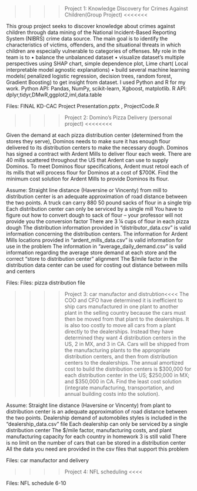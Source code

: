 >>>>Project 1: Knowledge Discovery for Crimes Against Children(Group Project) <<<<<<<

This group project seeks to discover knowledge about crimes against children through data mining of the National Incident-Based Reporting System (NIBRS) crime data source.  The main goal is to identify the characteristics of victims, offenders, and the situational threats in which children are especially vulnerable to categories of offenses. 
 My role in the team is to 
•	balance the unbalanced dataset
•	 visualize dataset’s multiple  perspectives using SHAP chart, simple dependence plot, Lime chart( Local interpretable model agnostic explanations) 
•	build several  machine learning models( penalized logistic regression, decision trees, random forest, Gradient Boosting)  to get insight from dataset.  I used Python and R for my work. 
Python API:  Pandas, NumPy, scikit-learn, Xgboost, matplotlib.
R  API:  dplyr,tidyr,DMwR,ggplot2,iml,data.table

Files:  FINAL KD-CAC Project Presentation.pptx ,  ProjectCode.R 

>>>>Project 2: Domino’s Pizza Delivery (personal project) <<<<<<<<

Given the demand at each pizza distribution center (determined from the stores they serve), Dominos needs to make sure it has enough flour delivered to its distribution centers to make the necessary dough. Dominos has signed a contract with Ardent Mills to deliver flour each week. There are 40 mills scattered throughout the US that Ardent can use to supply Dominos. To meet Dominos flour specifications, Ardent must retool each of its mills that will process flour for Dominos at a cost of $700K. Find the minimum cost solution for Ardent Mills to provide Dominos its flour.

Assume: Straight line distance (Haversine or Vincenty) from mill to distribution center is an adequate approximation of road distance between the two points. A truck can carry 880 50 pound sacks of flour in a single trip Each distribution center can only be serviced by a single mill You have to figure out how to convert dough to sack of flour – your professor will not provide you the conversion factor There are 3 ¼ cups of flour in each pizza dough The distribution information provided in “distributor_data.csv” is valid information concerning the distribution centers. The information for Ardent Mills locations provided in “ardent_mills_data.csv” is valid information for use in the problem The information in “average_daily_demand.csv” is valid information regarding the average store demand at each store and the correct “store to distribution center” alignment The $/mile factor in the distribution data center can be used for costing out distance between mills and centers

Files: Files: pizza distribution file

>>>> Project 3: car manufactor and distrubtion<<<<
The COO and CFO have determined it is inefficient to ship cars manufactured in one plant to another plant in the selling country because the cars must then be moved from that plant to the dealerships.  It is also too costly to move all cars from a plant directly to the dealerships.  Instead they have determined they want 4 distribution centers in the US, 2 in MX, and 3 in CA.  Cars will be shipped from the manufacturing plants to the appropriate distribution centers, and then from distribution centers to the dealerships.  The annual amortized cost to build the distribution centers is $300,000 for each distribution center in the US; $250,000 in MX; and $350,000 in CA.  Find the least cost solution (integrate manufacturing, transportation, and annual building costs into the solution). 

Assume:
Straight line distance (Haversine or Vincenty) from plant to distribution center is an adequate approximation of road distance between the two points.
Dealership demand of automobiles styles is included in the “dealership_data.csv” file
Each dealership can only be serviced by a single distribution center
The $/mile factor, manufacturing costs, and plant manufacturing capacity for each country in homework 3 is still valid
There is no limit on the number of cars that can be stored in a distribution center
All the data you need are provided in the csv files that support this problem

Files: car manufactor and delivery



>>>>Project 4: NFL scheduling <<<<


Files: NFL schedule 6-10



